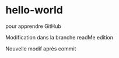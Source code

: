 # hello-world
pour apprendre GitHub

Modification dans la branche readMe edition

Nouvelle modif après commit
